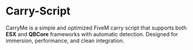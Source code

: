 # Carry-Script
CarryMe is a simple and optimized FiveM carry script that supports both **ESX** and **QBCore** frameworks with automatic detection. Designed for immersion, performance, and clean integration.
